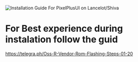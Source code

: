 ![Installation Guide For PixelPlusUI on Lancelot/Shiva](https://i.imgur.com/pmZkslu.png "Installation")

# For Best experience during instalation follow the guid
https://telegra.ph/Oss-R-Vendor-Rom-Flashing-Steps-01-20
